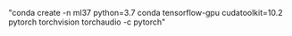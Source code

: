 "conda create -n ml37 python=3.7 conda tensorflow-gpu cudatoolkit=10.2 pytorch torchvision torchaudio -c pytorch" 
